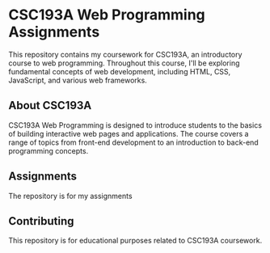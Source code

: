 # CSC193A Web Programming Assignments

This repository contains my coursework for CSC193A, an introductory course to web programming. Throughout this course, I'll be exploring fundamental concepts of web development, including HTML, CSS, JavaScript, and various web frameworks.

## About CSC193A

CSC193A Web Programming is designed to introduce students to the basics of building interactive web pages and applications. The course covers a range of topics from front-end development to an introduction to back-end programming concepts.

## Assignments

The repository is for my assignments

## Contributing

This repository is for educational purposes related to CSC193A coursework.
